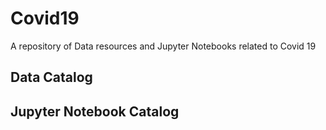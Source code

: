 # Covid19

A repository of Data resources and Jupyter Notebooks related to Covid 19

## Data Catalog


## Jupyter Notebook Catalog
